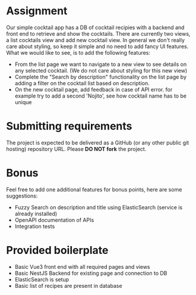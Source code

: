 # Assignment
Our simple cocktail app has a DB of cocktail recipies with a backend and front end to retrieve and show the cocktails. There are currently two views, a list cocktails view and add new cocktail view. In general we don't really care about styling, so keep it simple and no need to add fancy UI features. What we would like to see, is to add the following features:
* From the list page we want to navigate to a new view to see details on any selected cocktail. (We do not care about styling for this new view)
* Complete the "Search by description" functionality on the list page by adding a filter on the cocktail list based on description.
* On the new cocktail page, add feedback in case of API error. for example try to add a second 'Nojito', see how cocktail name has to be unique

# Submitting requirements
The project is expected to be delivered as a GitHub (or any other public git
hosting) repository URL. Please **DO NOT fork** the project.

# Bonus
Feel free to add one additional features for bonus points, here are some suggestions:
* Fuzzy Search on description and title using ElasticSearch (service is already installed)
* OpenAPI documentation of APIs
* Integration tests

# Provided boilerplate
* Basic Vue3 front end with all required pages and views
* Basic NestJS Backend for existing page and connection to DB
* ElasticSearch is setup
* Basic list of recipes are present in database
